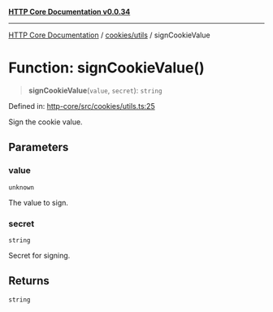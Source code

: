 [**HTTP Core Documentation v0.0.34**](../../../README.md)

***

[HTTP Core Documentation](../../../modules.md) / [cookies/utils](../README.md) / signCookieValue

# Function: signCookieValue()

> **signCookieValue**(`value`, `secret`): `string`

Defined in: [http-core/src/cookies/utils.ts:25](https://github.com/stonemjs/http-core/blob/1848d2cc8e9419d9e370ae707c528a45d3c2ac5a/src/cookies/utils.ts#L25)

Sign the cookie value.

## Parameters

### value

`unknown`

The value to sign.

### secret

`string`

Secret for signing.

## Returns

`string`
